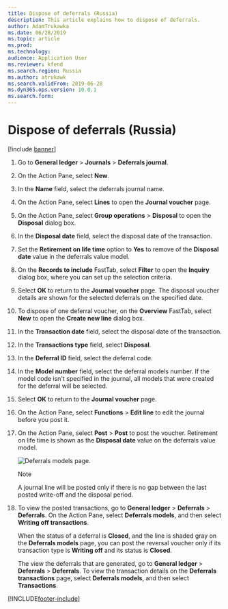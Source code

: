 ```yaml
---
title: Dispose of deferrals (Russia)
description: This article explains how to dispose of deferrals.
author: AdamTrukawka
ms.date: 06/28/2019
ms.topic: article
ms.prod: 
ms.technology: 
audience: Application User
ms.reviewer: kfend
ms.search.region: Russia
ms.author: atrukawk
ms.search.validFrom: 2019-06-28
ms.dyn365.ops.version: 10.0.1
ms.search.form: 
---
```


# Dispose of deferrals (Russia)

[!include [banner](../../includes/banner.md)]

1. Go to **General ledger** \> **Journals** \> **Deferrals journal**.
2. On the Action Pane, select **New**.
3. In the **Name** field, select the deferrals journal name.
4. On the Action Pane, select **Lines** to open the **Journal voucher** page.
5. On the Action Pane, select **Group operations** \> **Disposal** to open the **Disposal** dialog box.
6. In the **Disposal date** field, select the disposal date of the transaction.
7. Set the **Retirement on life time** option to **Yes** to remove of the **Disposal date** value in the deferrals value model.
8. On the **Records to include** FastTab, select **Filter** to open the **Inquiry** dialog box, where you can set up the selection criteria.
9. Select **OK** to return to the **Journal voucher** page. The disposal voucher details are shown for the selected deferrals on the specified date.
10. To dispose of one deferral voucher, on the **Overview** FastTab, select **New** to open the **Create new line** dialog box.
11. In the **Transaction date** field, select the disposal date of the transaction.
12. In the **Transactions type** field, select **Disposal**.
13. In the **Deferral ID** field, select the deferral code.
14. In the **Model number** field, select the deferral models number. If the model code isn't specified in the journal, all models that were created for the deferral will be selected.
15. Select **OK** to return to the **Journal voucher** page.
16. On the Action Pane, select **Functions** \> **Edit line** to edit the journal before you post it.
17. On the Action Pane, select **Post** \> **Post** to post the voucher. Retirement on life time is shown as the **Disposal date** value on the deferrals value model.

    ![Deferrals models page.](../media/rus-dispose-deferrals-01.png)

    > [!NOTE]
    > A journal line will be posted only if there is no gap between the last posted write-off and the disposal period.

18. To view the posted transactions, go to **General ledger** \> **Deferrals** \> **Deferrals**. On the Action Pane, select **Deferrals models**, and then select **Writing off transactions**.

    When the status of a deferral is **Closed**, and the line is shaded gray on the **Deferrals models** page, you can post the reversal voucher only if its transaction type is **Writing off** and its status is **Closed**. 

    The view the deferrals that are generated, go to **General ledger** \> **Deferrals** \> **Deferrals**. To view the transaction details on the **Deferrals transactions** page, select **Deferrals models**, and then select **Transactions**.


[!INCLUDE[footer-include](../../../includes/footer-banner.md)]
